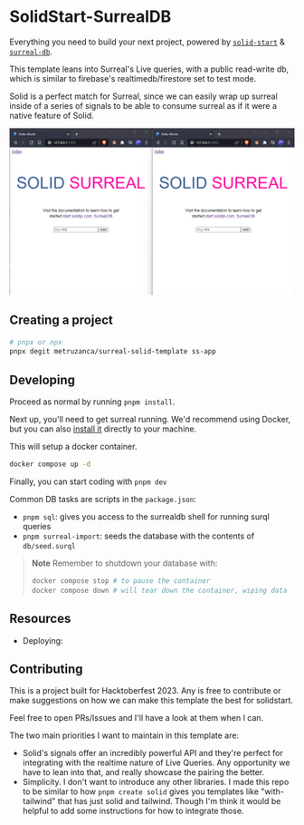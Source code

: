 # SolidStart-SurrealDB

Everything you need to build your next project, powered by [`solid-start`](https://start.solidjs.com) & [`surreal-db`](https://surrealdb.com).

This template leans into Surreal's Live queries, with a public read-write db, which is similar to firebase's realtimedb/firestore set to test mode.

Solid is a perfect match for Surreal, since we can easily wrap up surreal inside of a series of signals to be able to consume surreal as if it were a native feature of Solid.

![](.github/example.gif)

## Creating a project

```bash
# pnpx or npx
pnpx degit metruzanca/surreal-solid-template ss-app
```

## Developing

Proceed as normal by running `pnpm install`.

Next up, you'll need to get surreal running. We'd recommend using Docker, but you can also [install it](https://surrealdb.com/install) directly to your machine.

This will setup a docker container.
```bash
docker compose up -d
```

Finally, you can start coding with `pnpm dev`

Common DB tasks are scripts in the `package.json`:
- `pnpm sql`: gives you access to the surrealdb shell for running surql queries
- `pnpm surreal-import`: seeds the database with the contents of `db/seed.surql`

> **Note**
> Remember to shutdown your database with:
> ```bash
> docker compose stop # to pause the container
> docker compose down # will tear down the container, wiping data
> ```

## Resources
- Deploying:


## Contributing
This is a project built for Hacktoberfest 2023. Any is free to contribute or make suggestions on how we can make this template the best for solidstart.

Feel free to open PRs/Issues and I'll have a look at them when I can.

The two main priorities I want to maintain in this template are:
- Solid's signals offer an incredibly powerful API and they're perfect for integrating with the realtime nature of Live Queries. Any opportunity we have to lean into that, and really showcase the pairing the better.
- Simplicity. I don't want to introduce any other libraries. I made this repo to be similar to how `pnpm create solid` gives you templates like "with-tailwind" that has just solid and tailwind. Though I'm think it would be helpful to add some instructions for how to integrate those.